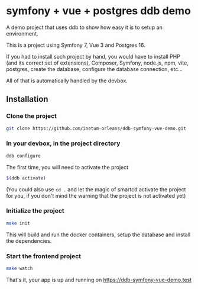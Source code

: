 # symfony + vue + postgres ddb demo

A demo project that uses ddb to show how easy it is to setup an environment.

This is a project using Symfony 7, Vue 3 and Postgres 16.

If you had to install such project by hand, you would have to install PHP (and its correct set of extensions), Composer, Symfony, node.js, npm, vite, postgres, create the database, configure the database connection, etc...

All of that is automatically handled by the devbox.

## Installation

### Clone the project

```bash
git clone https://github.com/inetum-orleans/ddb-symfony-vue-demo.git
```

### In your devbox, in the project directory

```bash
ddb configure
```

The first time, you will need to activate the project

```bash
$(ddb activate)
```

(You could also use `cd .` and let the magic of smartcd activate the project for you, if you don't mind the warning that the project is not activated yet)

### Initialize the project

```bash
make init
```

This will build and run the docker containers, setup the database and install the dependencies.

### Start the frontend project

```bash
make watch
```

That's it, your app is up and running on https://ddb-symfony-vue-demo.test